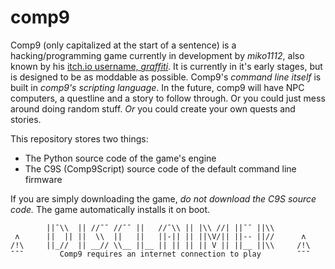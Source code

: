 ﻿# comp9
Comp9 (only capitalized at the start of a sentence) is a hacking/programming game currently in development by *miko1112*, also known by his [itch.io username, *graffiti*](https://miko1112.itch.io/). It is currently in it's early stages, but is designed to be as moddable as possible. Comp9's *command line itself* is built in *comp9's scripting language*. In the future, comp9 will have NPC computers, a questline and a story to follow through. Or you could just mess around doing random stuff. _Or_ you could create your own quests and stories.

This repository stores two things:
 - The Python source code of the game's engine
 - The C9S (Comp9Script) source code of the default command line firmware

If you are simply downloading the game, *do not download the C9S source code.* The game automatically installs it on boot.

```
        ||¯\\  || //¯¯ //¯¯ ||   //¯\\ || |\\ //| ||¯¯ ||\\
 ʌ      ||  || ||  \\  ||   ||   ||-|| || ||\V/|| ||-- ||//      ʌ
/!\     ||_//  || __// \\__ ||__ || || || || V || ||__ ||\\     /!\
¯¯¯        Comp9 requires an internet connection to play        ¯¯¯